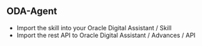 ## ODA-Agent

- Import the skill into your Oracle Digital Assistant / Skill
- Import the rest API to Oracle Digital Assistant / Advances / API 


